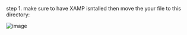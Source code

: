 step 1. make sure to have XAMP isntalled then move the your file to this directory:

![image](https://github.com/user-attachments/assets/37263870-1305-45e7-a03c-91b60721fe51)
